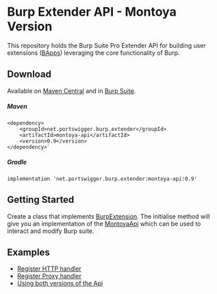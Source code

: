 Burp Extender API - Montoya Version
============================

This repository holds the Burp Suite Pro Extender API for building user extensions ([BApps](https://portswigger.net/bappstore/)) leveraging the core functionality of Burp.

Download
--------

Available on [Maven Central](https://search.maven.org/search?q=Montoya-api) and in [Burp Suite](https://portswigger.net/burp/communitydownload).

<h5>Maven</h5>

    <dependency>
        <groupId>net.portswigger.burp.extender</groupId>
        <artifactId>montoya-api</artifactId>
        <version>0.9</version>
    </dependency>`

<h5>Gradle</h5>

    implementation 'net.portswigger.burp.extender:montoya-api:0.9'

Getting Started
--------

Create a class that implements [BurpExtension](https://github.com/PortSwigger/burp-extender-api/blob/master/src/main/java/burp/IBurpExtenderCallbacks.java). 
The initialise method will give you an implementation of the [MontoyaApi](https://github.com/PortSwigger/burp-extender-montoya-api/blob/main/src/main/java/burp/api/montoya/MontoyaApi.java) which can be used to interact and modify Burp suite.

Examples
--------

* [Register HTTP handler](https://github.com/PortSwigger/burp-extender-montoya-api/blob/main/examples/src/main/java/net/portswigger/burp/extender/http/HttpHandlerExample.java)
* [Register Proxy handler](https://github.com/PortSwigger/burp-extender-montoya-api/blob/main/examples/src/main/java/net/portswigger/burp/extender/proxy/ProxyHandlerExample.java)
* [Using both versions of the Api](https://github.com/PortSwigger/burp-extender-montoya-api/blob/main/examples/src/main/java/net/portswigger/burp/extender/multi/MultiApiExample.java)